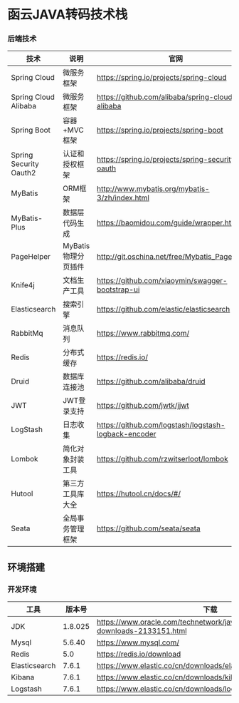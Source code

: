 # 函云JAVA转码技术栈


### 后端技术

| 技术                   | 说明                 | 官网                                                 |
| ---------------------- | -------------------- | ---------------------------------------------------- |
| Spring Cloud           | 微服务框架           | https://spring.io/projects/spring-cloud              |
| Spring Cloud Alibaba   | 微服务框架           | https://github.com/alibaba/spring-cloud-alibaba      |
| Spring Boot            | 容器+MVC框架         | https://spring.io/projects/spring-boot               |
| Spring Security Oauth2 | 认证和授权框架       | https://spring.io/projects/spring-security-oauth     |
| MyBatis                | ORM框架              | http://www.mybatis.org/mybatis-3/zh/index.html       |
| MyBatis-Plus           | 数据层代码生成       | https://baomidou.com/guide/wrapper.html      		   |
| PageHelper             | MyBatis物理分页插件  | http://git.oschina.net/free/Mybatis_PageHelper       |
| Knife4j                | 文档生产工具         | https://github.com/xiaoymin/swagger-bootstrap-ui     |
| Elasticsearch          | 搜索引擎             | https://github.com/elastic/elasticsearch             |
| RabbitMq               | 消息队列             | https://www.rabbitmq.com/                            |
| Redis                  | 分布式缓存           | https://redis.io/                                    |
| Druid                  | 数据库连接池         | https://github.com/alibaba/druid                     |
| JWT                    | JWT登录支持          | https://github.com/jwtk/jjwt                         |
| LogStash               | 日志收集             | https://github.com/logstash/logstash-logback-encoder |
| Lombok                 | 简化对象封装工具     | https://github.com/rzwitserloot/lombok               |
| Hutool                 | 第三方工具库大全     | https://hutool.cn/docs/#/             			   |
| Seata                  | 全局事务管理框架     | https://github.com/seata/seata    


## 环境搭建

### 开发环境

| 工具          | 版本号 | 下载                                                         |
| ------------- | ------ | ------------------------------------------------------------ |
| JDK           | 1.8.025| https://www.oracle.com/technetwork/java/javase/downloads/jdk8-downloads-2133151.html |
| Mysql         | 5.6.40 | https://www.mysql.com/                                       |
| Redis         | 5.0    | https://redis.io/download                                    |
| Elasticsearch | 7.6.1  | https://www.elastic.co/cn/downloads/elasticsearch            |
| Kibana        | 7.6.1  | https://www.elastic.co/cn/downloads/kibana                   |
| Logstash      | 7.6.1  | https://www.elastic.co/cn/downloads/logstash                 |